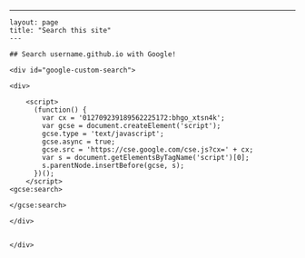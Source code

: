 ---
    layout: page
    title: "Search this site"
    ---
    
    ## Search username.github.io with Google!
    
    <div id="google-custom-search">
    
    <div>

    	<script>
		  (function() {
		    var cx = '012709239189562225172:bhgo_xtsn4k';
		    var gcse = document.createElement('script');
		    gcse.type = 'text/javascript';
		    gcse.async = true;
		    gcse.src = 'https://cse.google.com/cse.js?cx=' + cx;
		    var s = document.getElementsByTagName('script')[0];
		    s.parentNode.insertBefore(gcse, s);
		  })();
		</script>
	<gcse:search>
	
	</gcse:search>

    </div>
    
    
    </div>